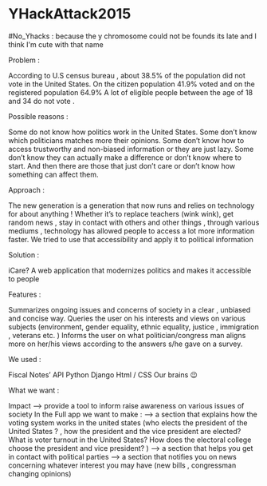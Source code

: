 # YHackAttack2015
#No_Yhacks  : because the y chromosome could not be founds 
its late and I think I'm cute with that name

Problem :

According to U.S census  bureau , about 38.5% of the population did not vote in the United States.
On the citizen population 41.9% voted and on the registered population 64.9%
A lot of eligible people between the age of 18 and 34 do not vote .

Possible reasons : 


Some do not know how politics work in the United States.
Some don’t know which politicians matches more their opinions.
Some don’t know how to access trustworthy and non-biased information or they are just lazy.
Some don’t know they can actually make a difference or don’t know where to start.
And then there are those that just don’t care or don’t know how something can affect them.

Approach :


The new generation is a generation that now runs and relies on technology for about anything ! Whether
it’s to replace teachers (wink wink), get random news , stay in contact with others and other things , 
through various mediums , technology has allowed people to access a lot more information faster.
We tried to use that accessibility and apply it to political information 

Solution : 

iCare? 
A web application that modernizes politics and makes it accessible to people  

Features :


Summarizes ongoing issues and concerns of society in a clear , unbiased and concise way.
Queries the user on his interests and views on various subjects (environment, gender equality,
ethnic equality, justice , immigration , veterans  etc. )
Informs the user on what politician/congress man aligns more on her/his views according to the
answers s/he gave on a survey.

We used :

Fiscal Notes’ API 
Python
Django
Html / CSS
Our brains 😉 

What we want :

Impact --> provide a tool to inform raise awareness on various issues of 			society 
In the Full app we want to make :
--> a section that explains how the voting system works in the united states (who elects the president 
of the United States ? , how the president and the vice president are elected? What is voter turnout in 
the United States? How does the electoral college choose the president and vice president? )
--> a section that helps you get in contact with political parties 
--> a section that notifies you on news concerning whatever interest you may have (new bills , congressman 
changing opinions)



